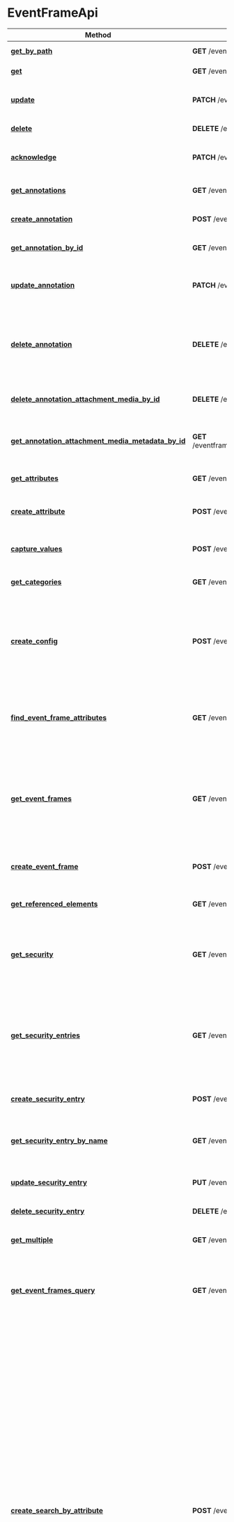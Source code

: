 # EventFrameApi

Method | HTTP request | Description
------------ | ------------- | -------------
[**get_by_path**](EventFrameApi.md#getbypath) | **GET** /eventframes | Retrieve an event frame by path.
[**get**](EventFrameApi.md#get) | **GET** /eventframes/{webId} | Retrieve an event frame.
[**update**](EventFrameApi.md#update) | **PATCH** /eventframes/{webId} | Update an event frame by replacing items in its definition.
[**delete**](EventFrameApi.md#delete) | **DELETE** /eventframes/{webId} | Delete an event frame.
[**acknowledge**](EventFrameApi.md#acknowledge) | **PATCH** /eventframes/{webId}/acknowledge | Calls the EventFrame's Acknowledge method.
[**get_annotations**](EventFrameApi.md#getannotations) | **GET** /eventframes/{webId}/annotations | Get an event frame's annotations.
[**create_annotation**](EventFrameApi.md#createannotation) | **POST** /eventframes/{webId}/annotations | Create an annotation on an event frame.
[**get_annotation_by_id**](EventFrameApi.md#getannotationbyid) | **GET** /eventframes/{webId}/annotations/{id} | Get a specific annotation on an event frame.
[**update_annotation**](EventFrameApi.md#updateannotation) | **PATCH** /eventframes/{webId}/annotations/{id} | Update an annotation on an event frame by replacing items in its definition.
[**delete_annotation**](EventFrameApi.md#deleteannotation) | **DELETE** /eventframes/{webId}/annotations/{id} | Delete an annotation on an event frame. If the annotation has attached media, the attached media will also be deleted.
[**delete_annotation_attachment_media_by_id**](EventFrameApi.md#deleteannotationattachmentmediabyid) | **DELETE** /eventframes/{webId}/annotations/{id}/attachment/media | Delete attached media from an annotation on an event frame.
[**get_annotation_attachment_media_metadata_by_id**](EventFrameApi.md#getannotationattachmentmediametadatabyid) | **GET** /eventframes/{webId}/annotations/{id}/attachment/media/metadata | Gets the metadata of the media attached to the specified annotation.
[**get_attributes**](EventFrameApi.md#getattributes) | **GET** /eventframes/{webId}/attributes | Get the attributes of the specified event frame.
[**create_attribute**](EventFrameApi.md#createattribute) | **POST** /eventframes/{webId}/attributes | Create a new attribute of the specified event frame.
[**capture_values**](EventFrameApi.md#capturevalues) | **POST** /eventframes/{webId}/attributes/capture | Calls the EventFrame's CaptureValues method.
[**get_categories**](EventFrameApi.md#getcategories) | **GET** /eventframes/{webId}/categories | Get an event frame's categories.
[**create_config**](EventFrameApi.md#createconfig) | **POST** /eventframes/{webId}/config | Executes the create configuration function of the data references found within the attributes of the event frame, and optionally, its children.
[**find_event_frame_attributes**](EventFrameApi.md#findeventframeattributes) | **GET** /eventframes/{webId}/eventframeattributes | Retrieves a list of event frame attributes matching the specified filters from the specified event frame.
[**get_event_frames**](EventFrameApi.md#geteventframes) | **GET** /eventframes/{webId}/eventframes | Retrieve event frames based on the specified conditions. By default, returns all children of the specified root event frame that have been active in the past 8 hours.
[**create_event_frame**](EventFrameApi.md#createeventframe) | **POST** /eventframes/{webId}/eventframes | Create an event frame as a child of the specified event frame.
[**get_referenced_elements**](EventFrameApi.md#getreferencedelements) | **GET** /eventframes/{webId}/referencedelements | Retrieve the event frame's referenced elements.
[**get_security**](EventFrameApi.md#getsecurity) | **GET** /eventframes/{webId}/security | Get the security information of the specified security item associated with the event frame for a specified user.
[**get_security_entries**](EventFrameApi.md#getsecurityentries) | **GET** /eventframes/{webId}/securityentries | Retrieve the security entries associated with the event frame based on the specified criteria. By default, all security entries for this event frame are returned.
[**create_security_entry**](EventFrameApi.md#createsecurityentry) | **POST** /eventframes/{webId}/securityentries | Create a security entry owned by the event frame.
[**get_security_entry_by_name**](EventFrameApi.md#getsecurityentrybyname) | **GET** /eventframes/{webId}/securityentries/{name} | Retrieve the security entry associated with the event frame with the specified name.
[**update_security_entry**](EventFrameApi.md#updatesecurityentry) | **PUT** /eventframes/{webId}/securityentries/{name} | Update a security entry owned by the event frame.
[**delete_security_entry**](EventFrameApi.md#deletesecurityentry) | **DELETE** /eventframes/{webId}/securityentries/{name} | Delete a security entry owned by the event frame.
[**get_multiple**](EventFrameApi.md#getmultiple) | **GET** /eventframes/multiple | Retrieve multiple event frames by web ids or paths.
[**get_event_frames_query**](EventFrameApi.md#geteventframesquery) | **GET** /eventframes/search | Retrieve event frames based on the specified conditions. Returns event frames using the specified search query string.
[**create_search_by_attribute**](EventFrameApi.md#createsearchbyattribute) | **POST** /eventframes/searchbyattribute | Create a link for a "Search EventFrames By Attribute Value" operation, whose queries are specified in the request content. The SearchRoot is specified by the Web Id of the root EventFrame. If the SearchRoot is not specified, then the search starts at the Asset Database. ElementTemplate must be provided as the Web ID of the ElementTemplate, which are used to create the EventFrames. All the attributes in the queries must be defined as AttributeTemplates on the ElementTemplate. An array of attribute value queries are ANDed together to find the desired Element objects. At least one value query must be specified. There are limitations on SearchOperators.
[**execute_search_by_attribute**](EventFrameApi.md#executesearchbyattribute) | **GET** /eventframes/searchbyattribute/{searchId} | Execute a "Search EventFrames By Attribute Value" operation.


# **get_by_path**
> get_by_path('path', 'selected_fields', 'web_id_type')

Retrieve an event frame by path.

### Parameters

Name | Type | Description | Notes
------------- | ------------- | ------------- | -------------
 **path** | **str**| The path to the event frame.. | [required]
 **selected_fields** | **str**| List of fields to be returned in the response, separated by semicolons (;). If this parameter is not specified, all available fields will be returned.. | [optional]
 **web_id_type** | **str**| Optional parameter. Used to specify the type of WebID. Useful for URL brevity and other special cases. Default is the value of the configuration item "WebIDType".. | [optional]


### Return type

[**PIEventFrame**](../models/PIEventFrame.md)

[[Back to top]](#) [[Back to API list]](../../DOCUMENTATION.md#documentation-for-api-endpoints) [[Back to Model list]](../../DOCUMENTATION.md#documentation-for-models) [[Back to DOCUMENTATION]](../../DOCUMENTATION.md)

# **get**
> get('web_id', 'selected_fields', 'web_id_type')

Retrieve an event frame.

### Parameters

Name | Type | Description | Notes
------------- | ------------- | ------------- | -------------
 **web_id** | **str**| The ID of the event frame.. | [required]
 **selected_fields** | **str**| List of fields to be returned in the response, separated by semicolons (;). If this parameter is not specified, all available fields will be returned.. | [optional]
 **web_id_type** | **str**| Optional parameter. Used to specify the type of WebID. Useful for URL brevity and other special cases. Default is the value of the configuration item "WebIDType".. | [optional]


### Return type

[**PIEventFrame**](../models/PIEventFrame.md)

[[Back to top]](#) [[Back to API list]](../../DOCUMENTATION.md#documentation-for-api-endpoints) [[Back to Model list]](../../DOCUMENTATION.md#documentation-for-models) [[Back to DOCUMENTATION]](../../DOCUMENTATION.md)

# **update**
> update('web_id', 'event_frame')

Update an event frame by replacing items in its definition.

### Parameters

Name | Type | Description | Notes
------------- | ------------- | ------------- | -------------
 **web_id** | **str**| The ID of the event frame to update.. | [required]
 **event_frame** | **PIEventFrame**| A partial event frame containing the desired changes.. | [required]


### Return type

None

[[Back to top]](#) [[Back to API list]](../../DOCUMENTATION.md#documentation-for-api-endpoints) [[Back to Model list]](../../DOCUMENTATION.md#documentation-for-models) [[Back to DOCUMENTATION]](../../DOCUMENTATION.md)

# **delete**
> delete('web_id')

Delete an event frame.

### Parameters

Name | Type | Description | Notes
------------- | ------------- | ------------- | -------------
 **web_id** | **str**| The ID of the event frame to delete.. | [required]


### Return type

None

[[Back to top]](#) [[Back to API list]](../../DOCUMENTATION.md#documentation-for-api-endpoints) [[Back to Model list]](../../DOCUMENTATION.md#documentation-for-models) [[Back to DOCUMENTATION]](../../DOCUMENTATION.md)

# **acknowledge**
> acknowledge('web_id')

Calls the EventFrame's Acknowledge method.

### Parameters

Name | Type | Description | Notes
------------- | ------------- | ------------- | -------------
 **web_id** | **str**| The ID of the event frame.. | [required]


### Return type

None

[[Back to top]](#) [[Back to API list]](../../DOCUMENTATION.md#documentation-for-api-endpoints) [[Back to Model list]](../../DOCUMENTATION.md#documentation-for-models) [[Back to DOCUMENTATION]](../../DOCUMENTATION.md)

# **get_annotations**
> get_annotations('web_id', 'selected_fields', 'web_id_type')

Get an event frame's annotations.

### Parameters

Name | Type | Description | Notes
------------- | ------------- | ------------- | -------------
 **web_id** | **str**| The ID of the owner event frame.. | [required]
 **selected_fields** | **str**| List of fields to be returned in the response, separated by semicolons (;). If this parameter is not specified, all available fields will be returned.. | [optional]
 **web_id_type** | **str**| Optional parameter. Used to specify the type of WebID. Useful for URL brevity and other special cases. Default is the value of the configuration item "WebIDType".. | [optional]


### Return type

[**PIItemsAnnotation**](../models/PIItemsAnnotation.md)

[[Back to top]](#) [[Back to API list]](../../DOCUMENTATION.md#documentation-for-api-endpoints) [[Back to Model list]](../../DOCUMENTATION.md#documentation-for-models) [[Back to DOCUMENTATION]](../../DOCUMENTATION.md)

# **create_annotation**
> create_annotation('web_id', 'annotation', 'web_id_type')

Create an annotation on an event frame.

### Parameters

Name | Type | Description | Notes
------------- | ------------- | ------------- | -------------
 **web_id** | **str**| The ID of the owner event frame on which to create the annotation.. | [required]
 **annotation** | **PIAnnotation**| The new annotation definition.. | [required]
 **web_id_type** | **str**| Optional parameter. Used to specify the type of WebID. Useful for URL brevity and other special cases. Default is the value of the configuration item "WebIDType".. | [optional]


### Return type

None

[[Back to top]](#) [[Back to API list]](../../DOCUMENTATION.md#documentation-for-api-endpoints) [[Back to Model list]](../../DOCUMENTATION.md#documentation-for-models) [[Back to DOCUMENTATION]](../../DOCUMENTATION.md)

# **get_annotation_by_id**
> get_annotation_by_id('id', 'web_id', 'selected_fields', 'web_id_type')

Get a specific annotation on an event frame.

### Parameters

Name | Type | Description | Notes
------------- | ------------- | ------------- | -------------
 **id** | **str**| The Annotation identifier of the specific annotation.. | [required]
 **web_id** | **str**| The ID of the owner event frame.. | [required]
 **selected_fields** | **str**| List of fields to be returned in the response, separated by semicolons (;). If this parameter is not specified, all available fields will be returned.. | [optional]
 **web_id_type** | **str**| Optional parameter. Used to specify the type of WebID. Useful for URL brevity and other special cases. Default is the value of the configuration item "WebIDType".. | [optional]


### Return type

[**PIAnnotation**](../models/PIAnnotation.md)

[[Back to top]](#) [[Back to API list]](../../DOCUMENTATION.md#documentation-for-api-endpoints) [[Back to Model list]](../../DOCUMENTATION.md#documentation-for-models) [[Back to DOCUMENTATION]](../../DOCUMENTATION.md)

# **update_annotation**
> update_annotation('id', 'web_id', 'annotation')

Update an annotation on an event frame by replacing items in its definition.

### Parameters

Name | Type | Description | Notes
------------- | ------------- | ------------- | -------------
 **id** | **str**| The Annotation identifier of the annotation to be updated.. | [required]
 **web_id** | **str**| The ID of the owner event frame of the annotation to update.. | [required]
 **annotation** | **PIAnnotation**| A partial annotation containing the desired changes.. | [required]


### Return type

None

[[Back to top]](#) [[Back to API list]](../../DOCUMENTATION.md#documentation-for-api-endpoints) [[Back to Model list]](../../DOCUMENTATION.md#documentation-for-models) [[Back to DOCUMENTATION]](../../DOCUMENTATION.md)

# **delete_annotation**
> delete_annotation('id', 'web_id')

Delete an annotation on an event frame. If the annotation has attached media, the attached media will also be deleted.

### Parameters

Name | Type | Description | Notes
------------- | ------------- | ------------- | -------------
 **id** | **str**| The Annotation identifier of the annotation to be deleted.. | [required]
 **web_id** | **str**| The ID of the owner event frame of the annotation to delete.. | [required]


### Return type

None

[[Back to top]](#) [[Back to API list]](../../DOCUMENTATION.md#documentation-for-api-endpoints) [[Back to Model list]](../../DOCUMENTATION.md#documentation-for-models) [[Back to DOCUMENTATION]](../../DOCUMENTATION.md)

# **delete_annotation_attachment_media_by_id**
> delete_annotation_attachment_media_by_id('id', 'web_id')

Delete attached media from an annotation on an event frame.

### Parameters

Name | Type | Description | Notes
------------- | ------------- | ------------- | -------------
 **id** | **str**| The Annotation identifier of the annotation to delete the attached media of.. | [required]
 **web_id** | **str**| The ID of the owner event frame of the annotation to delete the attached media of.. | [required]


### Return type

None

[[Back to top]](#) [[Back to API list]](../../DOCUMENTATION.md#documentation-for-api-endpoints) [[Back to Model list]](../../DOCUMENTATION.md#documentation-for-models) [[Back to DOCUMENTATION]](../../DOCUMENTATION.md)

# **get_annotation_attachment_media_metadata_by_id**
> get_annotation_attachment_media_metadata_by_id('id', 'web_id', 'selected_fields', 'web_id_type')

Gets the metadata of the media attached to the specified annotation.

### Parameters

Name | Type | Description | Notes
------------- | ------------- | ------------- | -------------
 **id** | **str**| The Annotation identifier of the specific annotation.. | [required]
 **web_id** | **str**| The ID of the owner event frame.. | [required]
 **selected_fields** | **str**| List of fields to be returned in the response, separated by semicolons (;). If this parameter is not specified, all available fields will be returned.. | [optional]
 **web_id_type** | **str**| Optional parameter. Used to specify the type of WebID. Useful for URL brevity and other special cases. Default is the value of the configuration item "WebIDType".. | [optional]


### Return type

[**PIMediaMetadata**](../models/PIMediaMetadata.md)

[[Back to top]](#) [[Back to API list]](../../DOCUMENTATION.md#documentation-for-api-endpoints) [[Back to Model list]](../../DOCUMENTATION.md#documentation-for-models) [[Back to DOCUMENTATION]](../../DOCUMENTATION.md)

# **get_attributes**
> get_attributes('web_id', 'category_name', 'max_count', 'name_filter', 'search_full_hierarchy', 'selected_fields', 'show_excluded', 'show_hidden', 'sort_field', 'sort_order', 'start_index', 'template_name', 'trait', 'trait_category', 'value_type', 'web_id_type')

Get the attributes of the specified event frame.

### Parameters

Name | Type | Description | Notes
------------- | ------------- | ------------- | -------------
 **web_id** | **str**| The ID of the event frame.. | [required]
 **category_name** | **str**| Specify that returned attributes must have this category. The default is no category filter.. | [optional]
 **max_count** | **int**| The maximum number of objects to be returned per call (page size). The default is 1000.. | [optional]
 **name_filter** | **str**| The name query string used for finding attributes. The default is no filter.. | [optional]
 **search_full_hierarchy** | **bool**| Specifies if the search should include attributes nested further than the immediate attributes of the searchRoot. The default is 'false'.. | [optional]
 **selected_fields** | **str**| List of fields to be returned in the response, separated by semicolons (;). If this parameter is not specified, all available fields will be returned.. | [optional]
 **show_excluded** | **bool**| Specified if the search should include attributes with the Excluded property set. The default is 'false'.. | [optional]
 **show_hidden** | **bool**| Specified if the search should include attributes with the Hidden property set. The default is 'false'.. | [optional]
 **sort_field** | **str**| The field or property of the object used to sort the returned collection. The default is 'Name'.. | [optional]
 **sort_order** | **str**| The order that the returned collection is sorted. The default is 'Ascending'.. | [optional]
 **start_index** | **int**| The starting index (zero based) of the items to be returned. The default is 0.. | [optional]
 **template_name** | **str**| Specify that returned attributes must be members of this template. The default is no template filter.. | [optional]
 **trait** | **list[str]**| The name of the attribute trait. Multiple traits may be specified with multiple instances of the parameter.. | [optional]
 **trait_category** | **list[str]**| The category of the attribute traits. Multiple categories may be specified with multiple instances of the parameter. If the parameter is not specified, or if its value is "all", then all attribute traits of all categories will be returned.. | [optional]
 **value_type** | **str**| Specify that returned attributes' value type must be the given value type. The default is no value type filter.. | [optional]
 **web_id_type** | **str**| Optional parameter. Used to specify the type of WebID. Useful for URL brevity and other special cases. Default is the value of the configuration item "WebIDType".. | [optional]


### Return type

[**PIItemsAttribute**](../models/PIItemsAttribute.md)

[[Back to top]](#) [[Back to API list]](../../DOCUMENTATION.md#documentation-for-api-endpoints) [[Back to Model list]](../../DOCUMENTATION.md#documentation-for-models) [[Back to DOCUMENTATION]](../../DOCUMENTATION.md)

# **create_attribute**
> create_attribute('web_id', 'attribute', 'web_id_type')

Create a new attribute of the specified event frame.

### Parameters

Name | Type | Description | Notes
------------- | ------------- | ------------- | -------------
 **web_id** | **str**| The ID of the event frame on which to create the attribute.. | [required]
 **attribute** | **PIAttribute**| The definition of the new attribute.. | [required]
 **web_id_type** | **str**| Optional parameter. Used to specify the type of WebID. Useful for URL brevity and other special cases. Default is the value of the configuration item "WebIDType".. | [optional]


### Return type

None

[[Back to top]](#) [[Back to API list]](../../DOCUMENTATION.md#documentation-for-api-endpoints) [[Back to Model list]](../../DOCUMENTATION.md#documentation-for-models) [[Back to DOCUMENTATION]](../../DOCUMENTATION.md)

# **capture_values**
> capture_values('web_id')

Calls the EventFrame's CaptureValues method.

### Parameters

Name | Type | Description | Notes
------------- | ------------- | ------------- | -------------
 **web_id** | **str**| The ID of the event frame.. | [required]


### Return type

None

[[Back to top]](#) [[Back to API list]](../../DOCUMENTATION.md#documentation-for-api-endpoints) [[Back to Model list]](../../DOCUMENTATION.md#documentation-for-models) [[Back to DOCUMENTATION]](../../DOCUMENTATION.md)

# **get_categories**
> get_categories('web_id', 'selected_fields', 'web_id_type')

Get an event frame's categories.

### Parameters

Name | Type | Description | Notes
------------- | ------------- | ------------- | -------------
 **web_id** | **str**| The ID of the event frame.. | [required]
 **selected_fields** | **str**| List of fields to be returned in the response, separated by semicolons (;). If this parameter is not specified, all available fields will be returned.. | [optional]
 **web_id_type** | **str**| Optional parameter. Used to specify the type of WebID. Useful for URL brevity and other special cases. Default is the value of the configuration item "WebIDType".. | [optional]


### Return type

[**PIItemsElementCategory**](../models/PIItemsElementCategory.md)

[[Back to top]](#) [[Back to API list]](../../DOCUMENTATION.md#documentation-for-api-endpoints) [[Back to Model list]](../../DOCUMENTATION.md#documentation-for-models) [[Back to DOCUMENTATION]](../../DOCUMENTATION.md)

# **create_config**
> create_config('web_id', 'include_child_elements')

Executes the create configuration function of the data references found within the attributes of the event frame, and optionally, its children.

### Parameters

Name | Type | Description | Notes
------------- | ------------- | ------------- | -------------
 **web_id** | **str**| The ID of the event frame.. | [required]
 **include_child_elements** | **bool**| If true, includes the child event frames of the specified event frame.. | [optional]


### Return type

None

[[Back to top]](#) [[Back to API list]](../../DOCUMENTATION.md#documentation-for-api-endpoints) [[Back to Model list]](../../DOCUMENTATION.md#documentation-for-models) [[Back to DOCUMENTATION]](../../DOCUMENTATION.md)

# **find_event_frame_attributes**
> find_event_frame_attributes('web_id', 'attribute_category', 'attribute_description_filter', 'attribute_name_filter', 'attribute_type', 'end_time', 'event_frame_category', 'event_frame_description_filter', 'event_frame_name_filter', 'event_frame_template', 'max_count', 'referenced_element_name_filter', 'search_full_hierarchy', 'search_mode', 'selected_fields', 'sort_field', 'sort_order', 'start_index', 'start_time', 'web_id_type')

Retrieves a list of event frame attributes matching the specified filters from the specified event frame.

### Parameters

Name | Type | Description | Notes
------------- | ------------- | ------------- | -------------
 **web_id** | **str**| The ID of the event frame to use as the root of the search.. | [required]
 **attribute_category** | **str**| Specify that returned attributes must have this category. The default is no filter.. | [optional]
 **attribute_description_filter** | **str**| The attribute description filter string used for finding objects. Only the first 440 characters of the description will be searched. For Asset Servers older than 2.7, a 400 status code (Bad Request) will be returned if this parameter is specified. The default is no filter.. | [optional]
 **attribute_name_filter** | **str**| The attribute name filter string used for finding objects. The default is no filter.. | [optional]
 **attribute_type** | **str**| Specify that returned attributes' value type must be this value type. The default is no filter.. | [optional]
 **end_time** | **str**| A string representing the latest ending time for the event frames to be matched. The endTime must be greater than or equal to the startTime. The default is '*'.. | [optional]
 **event_frame_category** | **str**| Specify that the owner of the returned attributes must have this category. The default is no filter.. | [optional]
 **event_frame_description_filter** | **str**| The event frame description filter string used for finding objects. Only the first 440 characters of the description will be searched. For Asset Servers older than 2.7, a 400 status code (Bad Request) will be returned if this parameter is specified. The default is no filter.. | [optional]
 **event_frame_name_filter** | **str**| The event frame name filter string used for finding objects. The default is no filter.. | [optional]
 **event_frame_template** | **str**| Specify that the owner of the returned attributes must have this template or a template derived from this template. The default is no filter.. | [optional]
 **max_count** | **int**| The maximum number of objects to be returned (the page size). The default is 1000.. | [optional]
 **referenced_element_name_filter** | **str**| The name query string which must match the name of a referenced element. The default is no filter.. | [optional]
 **search_full_hierarchy** | **bool**| Specifies if the search should include objects nested further than immediate children of the given resource. The default is 'false'.. | [optional]
 **search_mode** | **str**| Determines how the startTime and endTime parameters are treated when searching for event frames. The default is 'Overlapped'.. | [optional]
 **selected_fields** | **str**| List of fields to be returned in the response, separated by semicolons (;). If this parameter is not specified, all available fields will be returned.. | [optional]
 **sort_field** | **str**| The field or property of the object used to sort the returned collection. The default is 'Name'.. | [optional]
 **sort_order** | **str**| The order that the returned collection is sorted. The default is 'Ascending'.. | [optional]
 **start_index** | **int**| The starting index (zero based) of the items to be returned. The default is 0.. | [optional]
 **start_time** | **str**| A string representing the earliest starting time for the event frames to be matched. startTime must be less than or equal to the endTime. The default is '*-8h'.. | [optional]
 **web_id_type** | **str**| Optional parameter. Used to specify the type of WebID. Useful for URL brevity and other special cases. Default is the value of the configuration item "WebIDType".. | [optional]


### Return type

[**PIItemsAttribute**](../models/PIItemsAttribute.md)

[[Back to top]](#) [[Back to API list]](../../DOCUMENTATION.md#documentation-for-api-endpoints) [[Back to Model list]](../../DOCUMENTATION.md#documentation-for-models) [[Back to DOCUMENTATION]](../../DOCUMENTATION.md)

# **get_event_frames**
> get_event_frames('web_id', 'can_be_acknowledged', 'category_name', 'end_time', 'is_acknowledged', 'max_count', 'name_filter', 'referenced_element_name_filter', 'referenced_element_template_name', 'search_full_hierarchy', 'search_mode', 'selected_fields', 'severity', 'sort_field', 'sort_order', 'start_index', 'start_time', 'template_name', 'web_id_type')

Retrieve event frames based on the specified conditions. By default, returns all children of the specified root event frame that have been active in the past 8 hours.

### Parameters

Name | Type | Description | Notes
------------- | ------------- | ------------- | -------------
 **web_id** | **str**| The ID of the event frame to use as the root of the search.. | [required]
 **can_be_acknowledged** | **bool**| Specify the returned event frames' canBeAcknowledged property. The default is no canBeAcknowledged filter.. | [optional]
 **category_name** | **str**| Specify that returned event frames must have this category. The default is no category filter.. | [optional]
 **end_time** | **str**| The ending time for the search. The endTime must be greater than or equal to the startTime. The searchMode parameter will control whether the comparison will be performed against the event frame's startTime or endTime. The default is '*' if searchMode is not one of the 'Backward*' or 'Forward*' values.. | [optional]
 **is_acknowledged** | **bool**| Specify the returned event frames' isAcknowledged property. The default no isAcknowledged filter.. | [optional]
 **max_count** | **int**| The maximum number of objects to be returned per call (page size). The default is 1000.. | [optional]
 **name_filter** | **str**| The name query string used for finding event frames. The default is no filter.. | [optional]
 **referenced_element_name_filter** | **str**| The name query string which must match the name of a referenced element. The default is no filter.. | [optional]
 **referenced_element_template_name** | **str**| Specify that returned event frames must have an element in the event frame's referenced elements collection that derives from the template. Specify this parameter by name.. | [optional]
 **search_full_hierarchy** | **bool**| Specifies whether the search should include objects nested further than the immediate children of the search root. The default is 'false'.. | [optional]
 **search_mode** | **str**| Determines how the startTime and endTime parameters are treated when searching for event frame objects to be included in the returned collection. If this parameter is one of the 'Backward*' or 'Forward*' values, none of endTime, sortField, or sortOrder may be specified. The default is 'Overlapped'.. | [optional]
 **selected_fields** | **str**| List of fields to be returned in the response, separated by semicolons (;). If this parameter is not specified, all available fields will be returned.. | [optional]
 **severity** | **list[str]**| Specify that returned event frames must have this severity. Multiple severity values may be specified with multiple instances of the parameter. The default is no severity filter.. | [optional]
 **sort_field** | **str**| The field or property of the object used to sort the returned collection. The default is 'Name' if searchMode is not one of the 'Backward*' or 'Forward*' values.. | [optional]
 **sort_order** | **str**| The order that the returned collection is sorted. The default is 'Ascending' if searchMode is not one of the 'Backward*' or 'Forward*' values.. | [optional]
 **start_index** | **int**| The starting index (zero based) of the items to be returned. The default is 0.. | [optional]
 **start_time** | **str**| The starting time for the search. startTime must be less than or equal to the endTime. The searchMode parameter will control whether the comparison will be performed against the event frame's startTime or endTime. The default is '*-8h'.. | [optional]
 **template_name** | **str**| Specify that returned event frames must have this template or a template derived from this template. The default is no template filter. Specify this parameter by name.. | [optional]
 **web_id_type** | **str**| Optional parameter. Used to specify the type of WebID. Useful for URL brevity and other special cases. Default is the value of the configuration item "WebIDType".. | [optional]


### Return type

[**PIItemsEventFrame**](../models/PIItemsEventFrame.md)

[[Back to top]](#) [[Back to API list]](../../DOCUMENTATION.md#documentation-for-api-endpoints) [[Back to Model list]](../../DOCUMENTATION.md#documentation-for-models) [[Back to DOCUMENTATION]](../../DOCUMENTATION.md)

# **create_event_frame**
> create_event_frame('web_id', 'event_frame', 'web_id_type')

Create an event frame as a child of the specified event frame.

### Parameters

Name | Type | Description | Notes
------------- | ------------- | ------------- | -------------
 **web_id** | **str**| The ID of the parent event frame on which to create the event frame.. | [required]
 **event_frame** | **PIEventFrame**| The new event frame definition.. | [required]
 **web_id_type** | **str**| Optional parameter. Used to specify the type of WebID. Useful for URL brevity and other special cases. Default is the value of the configuration item "WebIDType".. | [optional]


### Return type

None

[[Back to top]](#) [[Back to API list]](../../DOCUMENTATION.md#documentation-for-api-endpoints) [[Back to Model list]](../../DOCUMENTATION.md#documentation-for-models) [[Back to DOCUMENTATION]](../../DOCUMENTATION.md)

# **get_referenced_elements**
> get_referenced_elements('web_id', 'selected_fields', 'web_id_type')

Retrieve the event frame's referenced elements.

### Parameters

Name | Type | Description | Notes
------------- | ------------- | ------------- | -------------
 **web_id** | **str**| The ID of the event frame whose referenced elements should be retrieved.. | [required]
 **selected_fields** | **str**| List of fields to be returned in the response, separated by semicolons (;). If this parameter is not specified, all available fields will be returned.. | [optional]
 **web_id_type** | **str**| Optional parameter. Used to specify the type of WebID. Useful for URL brevity and other special cases. Default is the value of the configuration item "WebIDType".. | [optional]


### Return type

[**PIItemsElement**](../models/PIItemsElement.md)

[[Back to top]](#) [[Back to API list]](../../DOCUMENTATION.md#documentation-for-api-endpoints) [[Back to Model list]](../../DOCUMENTATION.md#documentation-for-models) [[Back to DOCUMENTATION]](../../DOCUMENTATION.md)

# **get_security**
> get_security('web_id', 'user_identity', 'force_refresh', 'selected_fields', 'web_id_type')

Get the security information of the specified security item associated with the event frame for a specified user.

### Parameters

Name | Type | Description | Notes
------------- | ------------- | ------------- | -------------
 **web_id** | **str**| The ID of the event frame for the security to be checked.. | [required]
 **user_identity** | **list[str]**| The user identity for the security information to be checked. Multiple security identities may be specified with multiple instances of the parameter. If the parameter is not specified, only the current user's security rights will be returned.. | [required]
 **force_refresh** | **bool**| Indicates if the security cache should be refreshed before getting security information. The default is 'false'.. | [optional]
 **selected_fields** | **str**| List of fields to be returned in the response, separated by semicolons (;). If this parameter is not specified, all available fields will be returned.. | [optional]
 **web_id_type** | **str**| Optional parameter. Used to specify the type of WebID. Useful for URL brevity and other special cases. Default is the value of the configuration item "WebIDType".. | [optional]


### Return type

[**PIItemsSecurityRights**](../models/PIItemsSecurityRights.md)

[[Back to top]](#) [[Back to API list]](../../DOCUMENTATION.md#documentation-for-api-endpoints) [[Back to Model list]](../../DOCUMENTATION.md#documentation-for-models) [[Back to DOCUMENTATION]](../../DOCUMENTATION.md)

# **get_security_entries**
> get_security_entries('web_id', 'name_filter', 'selected_fields', 'web_id_type')

Retrieve the security entries associated with the event frame based on the specified criteria. By default, all security entries for this event frame are returned.

### Parameters

Name | Type | Description | Notes
------------- | ------------- | ------------- | -------------
 **web_id** | **str**| The ID of the event frame.. | [required]
 **name_filter** | **str**| The name query string used for filtering security entries. The default is no filter.. | [optional]
 **selected_fields** | **str**| List of fields to be returned in the response, separated by semicolons (;). If this parameter is not specified, all available fields will be returned.. | [optional]
 **web_id_type** | **str**| Optional parameter. Used to specify the type of WebID. Useful for URL brevity and other special cases. Default is the value of the configuration item "WebIDType".. | [optional]


### Return type

[**PIItemsSecurityEntry**](../models/PIItemsSecurityEntry.md)

[[Back to top]](#) [[Back to API list]](../../DOCUMENTATION.md#documentation-for-api-endpoints) [[Back to Model list]](../../DOCUMENTATION.md#documentation-for-models) [[Back to DOCUMENTATION]](../../DOCUMENTATION.md)

# **create_security_entry**
> create_security_entry('web_id', 'security_entry', 'apply_to_children', 'web_id_type')

Create a security entry owned by the event frame.

### Parameters

Name | Type | Description | Notes
------------- | ------------- | ------------- | -------------
 **web_id** | **str**| The ID of the event frame where the security entry will be created.. | [required]
 **security_entry** | **PISecurityEntry**| The new security entry definition. The full list of allow and deny rights must be supplied.. | [required]
 **apply_to_children** | **bool**| If false, the new access permissions are only applied to the associated object. If true, the access permissions of children with any parent-child reference types will change when the permissions on the primary parent change.. | [optional]
 **web_id_type** | **str**| Optional parameter. Used to specify the type of WebID. Useful for URL brevity and other special cases. Default is the value of the configuration item "WebIDType".. | [optional]


### Return type

None

[[Back to top]](#) [[Back to API list]](../../DOCUMENTATION.md#documentation-for-api-endpoints) [[Back to Model list]](../../DOCUMENTATION.md#documentation-for-models) [[Back to DOCUMENTATION]](../../DOCUMENTATION.md)

# **get_security_entry_by_name**
> get_security_entry_by_name('name', 'web_id', 'selected_fields', 'web_id_type')

Retrieve the security entry associated with the event frame with the specified name.

### Parameters

Name | Type | Description | Notes
------------- | ------------- | ------------- | -------------
 **name** | **str**| The name of the security entry. For every backslash character (\) in the security entry name, replace with asterisk (*). As an example, use domain*username instead of domain\username.. | [required]
 **web_id** | **str**| The ID of the event frame.. | [required]
 **selected_fields** | **str**| List of fields to be returned in the response, separated by semicolons (;). If this parameter is not specified, all available fields will be returned.. | [optional]
 **web_id_type** | **str**| Optional parameter. Used to specify the type of WebID. Useful for URL brevity and other special cases. Default is the value of the configuration item "WebIDType".. | [optional]


### Return type

[**PISecurityEntry**](../models/PISecurityEntry.md)

[[Back to top]](#) [[Back to API list]](../../DOCUMENTATION.md#documentation-for-api-endpoints) [[Back to Model list]](../../DOCUMENTATION.md#documentation-for-models) [[Back to DOCUMENTATION]](../../DOCUMENTATION.md)

# **update_security_entry**
> update_security_entry('name', 'web_id', 'security_entry', 'apply_to_children')

Update a security entry owned by the event frame.

### Parameters

Name | Type | Description | Notes
------------- | ------------- | ------------- | -------------
 **name** | **str**| The name of the security entry.. | [required]
 **web_id** | **str**| The ID of the event frame where the security entry will be updated.. | [required]
 **security_entry** | **PISecurityEntry**| The new security entry definition. The full list of allow and deny rights must be supplied or they will be removed.. | [required]
 **apply_to_children** | **bool**| If false, the new access permissions are only applied to the associated object. If true, the access permissions of children with any parent-child reference types will change when the permissions on the primary parent change.. | [optional]


### Return type

None

[[Back to top]](#) [[Back to API list]](../../DOCUMENTATION.md#documentation-for-api-endpoints) [[Back to Model list]](../../DOCUMENTATION.md#documentation-for-models) [[Back to DOCUMENTATION]](../../DOCUMENTATION.md)

# **delete_security_entry**
> delete_security_entry('name', 'web_id', 'apply_to_children')

Delete a security entry owned by the event frame.

### Parameters

Name | Type | Description | Notes
------------- | ------------- | ------------- | -------------
 **name** | **str**| The name of the security entry. For every backslash character (\) in the security entry name, replace with asterisk (*). As an example, use domain*username instead of domain\username.. | [required]
 **web_id** | **str**| The ID of the event frame where the security entry will be deleted.. | [required]
 **apply_to_children** | **bool**| If false, the new access permissions are only applied to the associated object. If true, the access permissions of children with any parent-child reference types will change when the permissions on the primary parent change.. | [optional]


### Return type

None

[[Back to top]](#) [[Back to API list]](../../DOCUMENTATION.md#documentation-for-api-endpoints) [[Back to Model list]](../../DOCUMENTATION.md#documentation-for-models) [[Back to DOCUMENTATION]](../../DOCUMENTATION.md)

# **get_multiple**
> get_multiple('as_parallel', 'include_mode', 'path', 'selected_fields', 'web_id', 'web_id_type')

Retrieve multiple event frames by web ids or paths.

### Parameters

Name | Type | Description | Notes
------------- | ------------- | ------------- | -------------
 **as_parallel** | **bool**| Specifies if the retrieval processes should be run in parallel on the server. This may improve the response time for large amounts of requested attributes. The default is 'false'.. | [optional]
 **include_mode** | **str**| The include mode for the return list. The default is 'All'.. | [optional]
 **path** | **list[str]**| The path of an event frame. Multiple event frames may be specified with multiple instances of the parameter.. | [optional]
 **selected_fields** | **str**| List of fields to be returned in the response, separated by semicolons (;). If this parameter is not specified, all available fields will be returned.. | [optional]
 **web_id** | **list[str]**| The ID of an event frame. Multiple event frames may be specified with multiple instances of the parameter.. | [optional]
 **web_id_type** | **str**| Optional parameter. Used to specify the type of WebID. Useful for URL brevity and other special cases. Default is the value of the configuration item "WebIDType".. | [optional]


### Return type

[**PIItemsItemEventFrame**](../models/PIItemsItemEventFrame.md)

[[Back to top]](#) [[Back to API list]](../../DOCUMENTATION.md#documentation-for-api-endpoints) [[Back to Model list]](../../DOCUMENTATION.md#documentation-for-models) [[Back to DOCUMENTATION]](../../DOCUMENTATION.md)

# **get_event_frames_query**
> get_event_frames_query('database_web_id', 'max_count', 'query', 'selected_fields', 'start_index', 'web_id_type')

Retrieve event frames based on the specified conditions. Returns event frames using the specified search query string.

### Parameters

Name | Type | Description | Notes
------------- | ------------- | ------------- | -------------
 **database_web_id** | **str**| The ID of the asset database to use as the root of the query.. | [optional]
 **max_count** | **int**| The maximum number of objects to be returned per call (page size). The default is 1000.. | [optional]
 **query** | **str**| The query string is a list of filters used to perform an AFSearch for the eventframes in the asset database. An example would be: "query=Name:=MyEventFrame* Category:=MyCategory Template:=EFTemplate*".. | [optional]
 **selected_fields** | **str**| List of fields to be returned in the response, separated by semicolons (;). If this parameter is not specified, all available fields will be returned.. | [optional]
 **start_index** | **int**| The starting index (zero based) of the items to be returned. The default is 0.. | [optional]
 **web_id_type** | **str**| Optional parameter. Used to specify the type of WebID. Useful for URL brevity and other special cases. Default is the value of the configuration item "WebIDType".. | [optional]


### Return type

[**PIItemsEventFrame**](../models/PIItemsEventFrame.md)

[[Back to top]](#) [[Back to API list]](../../DOCUMENTATION.md#documentation-for-api-endpoints) [[Back to Model list]](../../DOCUMENTATION.md#documentation-for-models) [[Back to DOCUMENTATION]](../../DOCUMENTATION.md)

# **create_search_by_attribute**
> create_search_by_attribute('query', 'no_results', 'selected_fields', 'web_id_type')

Create a link for a "Search EventFrames By Attribute Value" operation, whose queries are specified in the request content. The SearchRoot is specified by the Web Id of the root EventFrame. If the SearchRoot is not specified, then the search starts at the Asset Database. ElementTemplate must be provided as the Web ID of the ElementTemplate, which are used to create the EventFrames. All the attributes in the queries must be defined as AttributeTemplates on the ElementTemplate. An array of attribute value queries are ANDed together to find the desired Element objects. At least one value query must be specified. There are limitations on SearchOperators.

### Parameters

Name | Type | Description | Notes
------------- | ------------- | ------------- | -------------
 **query** | **PISearchByAttribute**| The query of search by attribute.. | [required]
 **no_results** | **bool**| If false, the response content will contain the first page of the search results. If true, the response content will be empty. The default is false.. | [optional]
 **selected_fields** | **str**| List of fields to be returned in the response, separated by semicolons (;). If this parameter is not specified, all available fields will be returned.. | [optional]
 **web_id_type** | **str**| Optional parameter. Used to specify the type of WebID. Useful for URL brevity and other special cases. Default is the value of the configuration item "WebIDType".. | [optional]


### Return type

[**PIItemsEventFrame**](../models/PIItemsEventFrame.md)

[[Back to top]](#) [[Back to API list]](../../DOCUMENTATION.md#documentation-for-api-endpoints) [[Back to Model list]](../../DOCUMENTATION.md#documentation-for-models) [[Back to DOCUMENTATION]](../../DOCUMENTATION.md)

# **execute_search_by_attribute**
> execute_search_by_attribute('search_id', 'can_be_acknowledged', 'end_time', 'is_acknowledged', 'max_count', 'name_filter', 'referenced_element_name_filter', 'search_full_hierarchy', 'search_mode', 'selected_fields', 'severity', 'sort_field', 'sort_order', 'start_index', 'start_time', 'web_id_type')

Execute a "Search EventFrames By Attribute Value" operation.

### Parameters

Name | Type | Description | Notes
------------- | ------------- | ------------- | -------------
 **search_id** | **str**| The encoded search Id of the "Search EventFrames By Attribute Value" operation.. | [required]
 **can_be_acknowledged** | **bool**| Specify the returned event frames' canBeAcknowledged property. The default is no canBeAcknowledged filter.. | [optional]
 **end_time** | **str**| The ending time for the search. endTime must be greater than or equal to the startTime. The searchMode parameter will control whether the comparison will be performed against the event frame's startTime or endTime. The default is '*'.. | [optional]
 **is_acknowledged** | **bool**| Specify the returned event frames' isAcknowledged property. The default no isAcknowledged filter.. | [optional]
 **max_count** | **int**| The maximum number of objects to be returned per call (page size). The default is 1000.. | [optional]
 **name_filter** | **str**| The name query string used for finding event frames. The default is no filter.. | [optional]
 **referenced_element_name_filter** | **str**| The name query string which must match the name of a referenced element. The default is no filter.. | [optional]
 **search_full_hierarchy** | **bool**| Specifies whether the search should include objects nested further than the immediate children of the search root. The default is 'false'.. | [optional]
 **search_mode** | **str**| Determines how the startTime and endTime parameters are treated when searching for event frame objects to be included in the returned collection. The default is 'Overlapped'.. | [optional]
 **selected_fields** | **str**| List of fields to be returned in the response, separated by semicolons (;). If this parameter is not specified, all available fields will be returned.. | [optional]
 **severity** | **list[str]**| Specify that returned event frames must have this severity. Multiple severity values may be specified with multiple instances of the parameter. The default is no severity filter.. | [optional]
 **sort_field** | **str**| The field or property of the object used to sort the returned collection. The default is 'Name'.. | [optional]
 **sort_order** | **str**| The order that the returned collection is sorted. The default is 'Ascending'.. | [optional]
 **start_index** | **int**| The starting index (zero based) of the items to be returned. The default is 0.. | [optional]
 **start_time** | **str**| The starting time for the search. startTime must be less than or equal to the endTime. The searchMode parameter will control whether the comparison will be performed against the event frame's startTime or endTime. The default is '*-8h'.. | [optional]
 **web_id_type** | **str**| Optional parameter. Used to specify the type of WebID. Useful for URL brevity and other special cases. Default is the value of the configuration item "WebIDType".. | [optional]


### Return type

[**PIItemsEventFrame**](../models/PIItemsEventFrame.md)

[[Back to top]](#) [[Back to API list]](../../DOCUMENTATION.md#documentation-for-api-endpoints) [[Back to Model list]](../../DOCUMENTATION.md#documentation-for-models) [[Back to DOCUMENTATION]](../../DOCUMENTATION.md)
